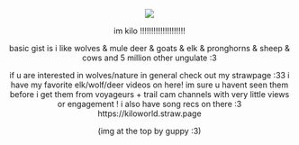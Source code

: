 <p align="center">
  <img src="https://i.imgur.com/RaheAp9.png" />
  </p>
<p align="center">
  im kilo !!!!!!!!!!!!!!!!!!!!
  </p>
  <p align="center">
     basic gist is i like wolves & mule deer & goats & elk & pronghorns & sheep & cows and 5 million other ungulate :3
  </p>
 
  <p align="center"> if u are interested in wolves/nature in general check out my strawpage :33 i have my favorite elk/wolf/deer videos on here! im sure u havent seen them before i get them from voyageurs + trail cam channels with very little views or engagement ! i also have song recs on there :3 
  https://kiloworld.straw.page
  </p>

  <p align="center">
  (img at the top by guppy :3)
</p>

